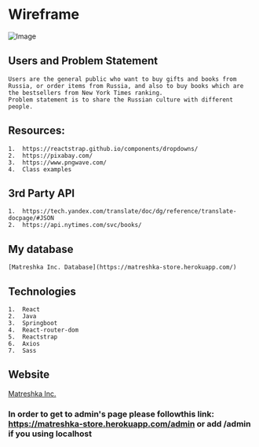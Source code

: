 # Wireframe
![Image](https://github.com/OlgaSannikov/Matreshka_Inc/blob/master/matreshka_store/src/assets/BookStoreWireframe.png)

## Users and Problem Statement

    Users are the general public who want to buy gifts and books from Russia, or order items from Russia, and also to buy books which are the bestsellers from New York Times ranking.
    Problem statement is to share the Russian culture with different people.

## Resources:

    1.  https://reactstrap.github.io/components/dropdowns/
    2.  https://pixabay.com/
    3.  https://www.pngwave.com/
    4.  Class examples

##  3rd Party API

    1.  https://tech.yandex.com/translate/doc/dg/reference/translate-docpage/#JSON
    2.  https://api.nytimes.com/svc/books/

##  My database

    [Matreshka Inc. Database](https://matreshka-store.herokuapp.com/)

## Technologies
    1.  React
    2.  Java
    3.  Springboot
    4.  React-router-dom
    5.  Reactstrap
    6.  Axios
    7.  Sass

## Website

[Matreshka Inc.](https://matreshka-store.herokuapp.com/)

### In order to get to admin's page please followthis link: https://matreshka-store.herokuapp.com/admin or add /admin if you using localhost
